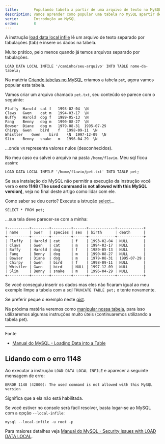 ```yaml
---
title:       Populando tabela a partir de uma arquivo de texto no MySQL
description: Vamos aprender como popular uma tabela no MySQL apartir de um arquivo de texto.
serie:       Introdução ao MySQL
ordem:       8
---
```



A instrução [load data local infile](http://dev.mysql.com/doc/refman/5.7/en/load-data.html "link-externo") lê um 
arquivo de texto separado por tabulações (tab) e insere os dados na tabela.

Muito prático, pelo menos quando já temos arquivos separado por tabulações.

    LOAD DATA LOCAL INFILE '/caminho/seu-arquivo' INTO TABLE nome-da-tabela;


Na matéria [Criando tabelas no MySQL](/sql/mysql-criando-tabelas/) criamos a tabela `pet`, agora vamos popular esta tabela.

Vamos criar um arquivo chamado `pet.txt`, seu conteúdo se parece com o seguinte:

    Fluffy	Harold	cat	f	1993-02-04	\N
    Claws	Gwen	cat	m	1994-03-17	\N
    Buffy	Harold	dog	f	1989-05-13	\N
    Fang	Benny	dog	m	1990-08-27	\N
    Bowser	Diane	dog	m	1979-08-31	1995-07-29
    Chirpy	Gwen	bird	f	1998-09-11	\N
    Whistler	Gwen	bird	\N	1997-12-09	\N
    Slim	Benny	snake	m	1996-04-29	\N

...onde `\N` representa valores nulos (desconhecidos).

No meu caso eu salvei o arquivo na pasta `/home/flavio`. Meu sql ficou assim:

    LOAD DATA LOCAL INFILE '/home/flavio/pet.txt' INTO TABLE pet;

Se sua instalação do MySQL não permitir a execução da instrução você verá o __erro 1148 (The used command is not allowed
with this MySQL version)__, veja no final deste artigo como lidar com ele.


Como saber se deu certo? Execute a istrução [select](http://dev.mysql.com/doc/refman/5.7/en/selecting-all.html "link-externo")...

    SELECT * FROM pet;

...sua tela deve parecer-se com a minha:

    +----------+--------+---------+------+------------+------------+
    | name     | ower   | species | sex  | birth      | death      |
    +----------+--------+---------+------+------------+------------+
    | Fluffy   | Harold | cat     | f    | 1993-02-04 | NULL       |
    | Claws    | Gwen   | cat     | m    | 1994-03-17 | NULL       |
    | Buffy    | Harold | dog     | f    | 1989-05-13 | NULL       |
    | Fang     | Benny  | dog     | m    | 1990-08-27 | NULL       |
    | Bowser   | Diane  | dog     | m    | 1979-08-31 | 1995-07-29 |
    | Chirpy   | Gwen   | bird    | f    | 1998-09-11 | NULL       |
    | Whistler | Gwen   | bird    | NULL | 1997-12-09 | NULL       |
    | Slim     | Benny  | snake   | m    | 1996-04-29 | NULL       |
    +----------+--------+---------+------+------------+------------+


Se você conseguiu inserir os dados mas eles não ficaram igual ao meu exemplo limpe a tabela com a sql `TRUNCATE TABLE pet;`
e tente novamente.

Se preferir peque o exemplo neste [gist](https://gist.github.com/flaviomicheletti/8359890 "link-externo").

Na próxima matéria veremos como [manipular nossa tabela](../mysql-instrucoes-tabelas/), para isso utilizaremos algumas 
instruções muito úteis (continuaremos utilizando a tabela pet).

- - -
Fonte

- [Manual do MySQL - Loading Data into a Table](http://dev.mysql.com/doc/refman/5.7/en/loading-tables.html "link-externo")



Lidando com o erro 1148
---

Ao executar a instrução `LOAD DATA LOCAL INFILE` e aparecer a seguinte mensagem de erro:

    ERROR 1148 (42000): The used command is not allowed with this MySQL version

Significa que a ela não está habilitada. 

Se você estiver no console será fácil resolver, basta logar-se ao MySQL com a opção `--local-infile`:

    mysql --local-infile -u root -p

Para maiores detalhes veja [Manual do MySQL - Security Issues with LOAD DATA LOCAL](http://dev.mysql.com/doc/refman/5.7/en/load-data-local.html "link-externo").